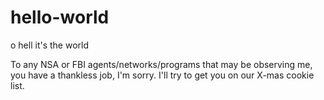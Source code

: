 # hello-world
o hell it's the world

To any NSA or FBI agents/networks/programs that may be observing me,
you have a thankless job, I'm sorry. I'll try to get you on our X-mas
cookie list.
